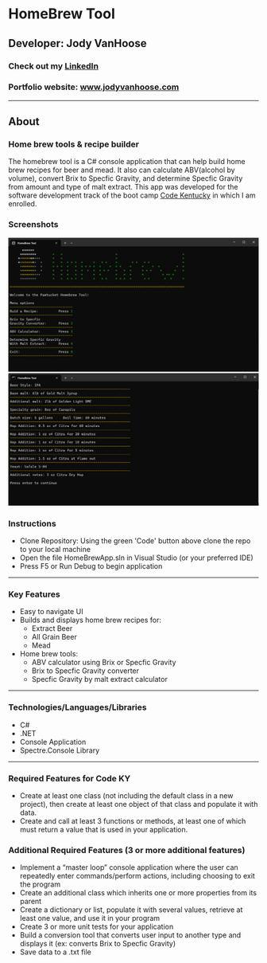 # HomeBrew Tool
## Developer: Jody VanHoose
### Check out my <a href="https://www.linkedin.com/in/jody-vanhoose/" target="_blank">LinkedIn</a>
### Portfolio website: <a href="https://www.jodyvanhoose.com" target="_blank">www.jodyvanhoose.com</a>

___
## About
### Home brew tools & recipe builder 
The homebrew tool is a C# console application that can help build home brew recipes for beer and mead. It also can calculate ABV(alcohol by volume), convert Brix to Specfic Gravity, and determine Specfic Gravity from amount and type of malt extract. This app was developed for the software development track of the boot camp <a href="http://codekentucky.org/" target="_blank">Code Kentucky</a> in which I am enrolled.

### Screenshots

![](./images/homebrew_title_screenshot.png)
![](./images/homebrew_recipe_display_screenshot.png)

### Instructions
* Clone Repository: Using the green 'Code' button above clone the repo to your local machine
* Open the file HomeBrewApp.sln in Visual Studio (or your preferred IDE)
* Press F5 or Run Debug to begin application
___
### Key Features
* Easy to navigate UI
* Builds and displays home brew recipes for:
    * Extract Beer
    * All Grain Beer
    * Mead
* Home brew tools:
    * ABV calculator using Brix or Specfic Gravity
    * Brix to Specfic Gravity converter
    * Specfic Gravity by malt extract calculator
___
### Technologies/Languages/Libraries
* C#
* .NET
* Console Application
* Spectre.Console Library
___
### Required Features for Code KY
* Create at least one class (not including the default class in a new project), then create at least one object of that class and populate it with data.
* Create and call at least 3 functions or methods, at least one of which must return a value that is used in your application.

### Additional Required Features (3 or more additional features)
* Implement a “master loop” console application where the user can repeatedly enter commands/perform actions, including choosing to exit the program
* Create an additional class which inherits one or more properties from its parent
* Create a dictionary or list, populate it with several values, retrieve at least one value, and use it in your program
* Create 3 or more unit tests for your application
* Build a conversion tool that converts user input to another type and displays it (ex: converts Brix to Specfic Gravity)
* Save data to a .txt file





